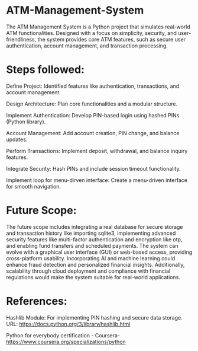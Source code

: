 # ATM-Management-System #

The ATM Management System is a Python project that simulates real-world ATM functionalities. Designed with a focus on simplicity, security, and user-friendliness, the system provides core ATM features, such as secure user authentication, account management, and transaction processing.

# Steps followed: #

Define Project: Identified features like authentication, transactions, and account management.

Design Architecture: Plan core functionalities and a modular structure.

Implement Authentication: Develop PIN-based login using hashed PINs (Python library).

Account Management: Add account creation, PIN change, and balance updates.

Perform Transactions: Implement deposit, withdrawal, and balance inquiry features.

Integrate Security: Hash PINs and include session timeout functionality.

Implement loop for menu-dirven interface: Create a menu-driven interface for smooth navigation.

# Future Scope: #

The future scope includes integrating a real database for secure storage and transaction history like importing sqlite3, implementing advanced security features like multi-factor authentication and encryption like otp, and enabling fund transfers and scheduled payments. The system can evolve with a graphical user interface (GUI) or web-based access, providing cross-platform usability. Incorporating AI and machine learning could enhance fraud detection and personalized financial insights. Additionally, scalability through cloud deployment and compliance with financial regulations would make the system suitable for real-world applications.

# References: #

Hashlib Module: For implementing PIN hashing and secure data storage. URL: https://docs.python.org/3/library/hashlib.html

Python for everybody certification - Coursera- https://www.coursera.org/specializations/python
